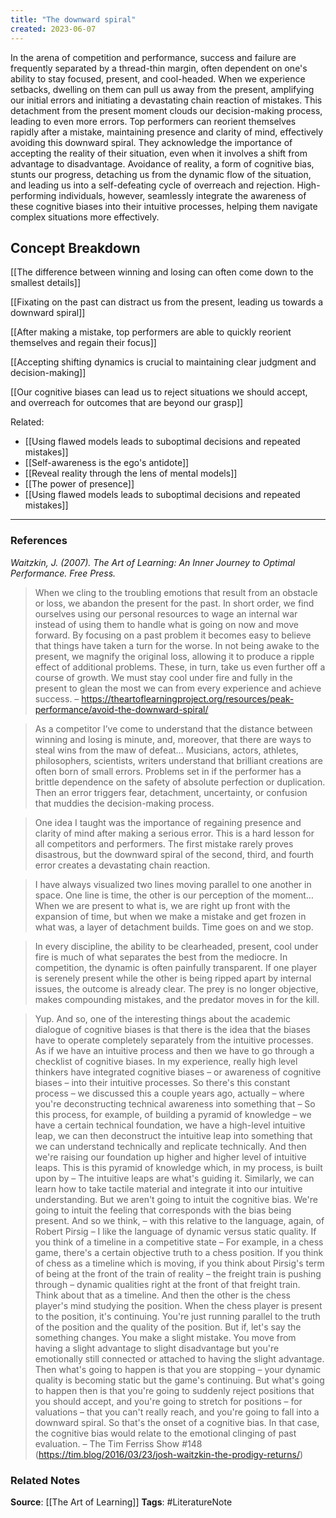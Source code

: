 ```yaml
---
title: "The downward spiral"
created: 2023-06-07
---
```


In the arena of competition and performance, success and failure are frequently separated by a thread-thin margin, often dependent on one's ability to stay focused, present, and cool-headed. When we experience setbacks, dwelling on them can pull us away from the present, amplifying our initial errors and initiating a devastating chain reaction of mistakes. This detachment from the present moment clouds our decision-making process, leading to even more errors. Top performers can reorient themselves rapidly after a mistake, maintaining presence and clarity of mind, effectively avoiding this downward spiral. They acknowledge the importance of accepting the reality of their situation, even when it involves a shift from advantage to disadvantage. Avoidance of reality, a form of cognitive bias, stunts our progress, detaching us from the dynamic flow of the situation, and leading us into a self-defeating cycle of overreach and rejection. High-performing individuals, however, seamlessly integrate the awareness of these cognitive biases into their intuitive processes, helping them navigate complex situations more effectively.

## Concept Breakdown

[[The difference between winning and losing can often come down to the smallest details]]

[[Fixating on the past can distract us from the present, leading us towards a downward spiral]]

[[After making a mistake, top performers are able to quickly reorient themselves and regain their focus]]

[[Accepting shifting dynamics is crucial to maintaining clear judgment and decision-making]]

[[Our cognitive biases can lead us to reject situations we should accept, and overreach for outcomes that are beyond our grasp]]

Related:
- [[Using flawed models leads to suboptimal decisions and repeated mistakes]]
- [[Self-awareness is the ego's antidote]]
- [[Reveal reality through the lens of mental models]]
- [[The power of presence]]
- [[Using flawed models leads to suboptimal decisions and repeated mistakes]]

---
### References

*Waitzkin, J. (2007). The Art of Learning: An Inner Journey to Optimal Performance. Free Press.*

> When we cling to the troubling emotions that result from an obstacle or loss, we abandon the present for the past. In short order, we find ourselves using our personal resources to wage an internal war instead of using them to handle what is going on now and move forward. By focusing on a past problem it becomes easy to believe that things have taken a turn for the worse. In not being awake to the present, we magnify the original loss, allowing it to produce a ripple effect of additional problems. These, in turn, take us even further off a course of growth. We must stay cool under fire and fully in the present to glean the most we can from every experience and achieve success. – https://theartoflearningproject.org/resources/peak-performance/avoid-the-downward-spiral/

> As a competitor I’ve come to understand that the distance between winning and losing is minute, and, moreover, that there are ways to steal wins from the maw of defeat… Musicians, actors, athletes, philosophers, scientists, writers understand that brilliant creations are often born of small errors. Problems set in if the performer has a brittle dependence on the safety of absolute perfection or duplication. Then an error triggers fear, detachment, uncertainty, or confusion that muddies the decision-making process.

> One idea I taught was the importance of regaining presence and clarity of mind after making a serious error. This is a hard lesson for all competitors and performers. The first mistake rarely proves disastrous, but the downward spiral of the second, third, and fourth error creates a devastating chain reaction.

> I have always visualized two lines moving parallel to one another in space. One line is time, the other is our perception of the moment… When we are present to what is, we are right up front with the expansion of time, but when we make a mistake and get frozen in what was, a layer of detachment builds. Time goes on and we stop. 

> In every discipline, the ability to be clearheaded, present, cool under fire is much of what separates the best from the mediocre. In competition, the dynamic is often painfully transparent. If one player is serenely present while the other is being ripped apart by internal issues, the outcome is already clear. The prey is no longer objective, makes compounding mistakes, and the predator moves in for the kill. 

> Yup. And so, one of the interesting things about the academic dialogue of cognitive biases is that there is the idea that the biases have to operate completely separately from the intuitive processes. As if we have an intuitive process and then we have to go through a checklist of cognitive biases. In my experience, really high level thinkers have integrated cognitive biases – or awareness of cognitive biases – into their intuitive processes. So there's this constant process – we discussed this a couple years ago, actually – where you're deconstructing technical awareness into something that – So this process, for example, of building a pyramid of knowledge – we have a certain technical foundation, we have a high-level intuitive leap, we can then deconstruct the intuitive leap into something that we can understand technically and replicate technically. And then we're raising our foundation up higher and higher level of intuitive leaps. This is this pyramid of knowledge which, in my process, is built upon by – The intuitive leaps are what's guiding it. Similarly, we can learn how to take tactile material and integrate it into our intuitive understanding. But we aren't going to intuit the cognitive bias. We're going to intuit the feeling that corresponds with the bias being present. And so we think, – with this relative to the language, again, of Robert Pirsig – I like the language of dynamic versus static quality. If you think of a timeline in a competitive state – For example, in a chess game, there's a certain objective truth to a chess position. If you think of chess as a timeline which is moving, if you think about Pirsig's term of being at the front of the train of reality – the freight train is pushing through – dynamic qualities right at the front of that freight train. Think about that as a timeline. And then the other is the chess player's mind studying the position. When the chess player is present to the position, it's continuing. You're just running parallel to the truth of the position and the quality of the position. But if, let's say the something changes. You make a slight mistake. You move from having a slight advantage to slight disadvantage but you're emotionally still connected or attached to having the slight advantage. Then what's going to happen is that you are stopping – your dynamic quality is becoming static but the game's continuing. But what's going to happen then is that you're going to suddenly reject positions that you should accept, and you're going to stretch for positions – for valuations – that you can't really reach, and you're going to fall into a downward spiral. So that's the onset of a cognitive bias. In that case, the cognitive bias would relate to the emotional clinging of past evaluation. – The Tim Ferriss Show #148 (https://tim.blog/2016/03/23/josh-waitzkin-the-prodigy-returns/)

### Related Notes
**Source**: [[The Art of Learning]]
**Tags**: #LiteratureNote 
